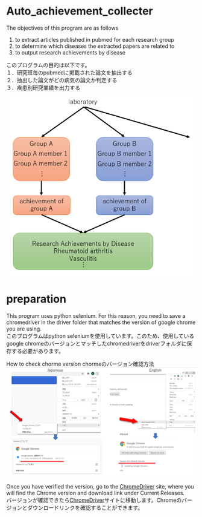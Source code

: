 # Auto_achievement_collecter

The objectives of this program are as follows  
1. to extract articles published in pubmed for each research group   
2. to determine  which diseases the extracted papers are related to   
3. to output research achievements by disease  

このプログラムの目的は以下です。  
１．研究班毎のpubmedに掲載された論文を抽出する  
２．抽出した論文がどの病気の論文か判定する  
３．疾患別研究業績を出力する  


![overview](https://github.com/honda-s691470/Auto_achievement_collecter/blob/main/img/outline.png)

# preparation
This program uses python selenium. For this reason, you need to save a chromedriver in the driver folder that matches the version of google chrome you are using.  
このプログラムはpython seleniumを使用しています。このため、使用しているgoogle chromeのバージョンとマッチしたchromedriverをdriverフォルダに保存する必要があります。

How to check chorme version
chormeのバージョン確認方法
![version](https://github.com/honda-s691470/Auto_achievement_collecter/blob/main/img/chrom_driver_version.png?raw=true)

Once you have verified the version, go to the [ChromeDriver](https://chromedriver.chromium.org/downloads) site, where you will find the Chrome version and download link under Current Releases.  
バージョンが確認できたら[ChromeDriver](https://chromedriver.chromium.org/downloads)サイトに移動します。Chromeのバージョンとダウンロードリンクを確認することができます。
